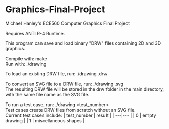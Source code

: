 # Graphics-Final-Project
Michael Hanley's ECE560 Computer Graphics Final Project

Requires ANTLR-4 Runtime.

This program can save and load binary "DRW" files containing 2D and 3D graphics. 

Compile with: make
<br>Run with: ./drawing <args>

To load an existing DRW file, run: ./drawing <file name>.drw

To convert an SVG file to a DRW file, run: ./drawing <file name>.svg
<br>The resulting DRW file will be stored in the drw folder in the main directory, with the same file name as the SVG file.

To run a test case, run: ./drawing <test_number>
<br>Test cases create DRW files from scratch without an SVG file.
<br>Current test cases include:
| test_number | result |
| ---|--- |
| 0 | empty drawing |
| 1 | miscellaneous shapes |
